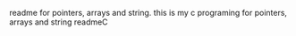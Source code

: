 readme for pointers, arrays and string.
this is my c programing for pointers, arrays and string readmeC
